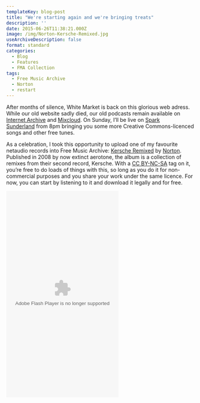 ```yaml
---
templateKey: blog-post
title: "We're starting again and we're bringing treats"
description: ''
date: 2015-06-26T11:38:21.000Z
image: /img/Norton-Kersche-Remixed.jpg
useArchiveDescription: false
format: standard
categories:
  - Blog
  - Features
  - FMA Collection
tags:
  - Free Music Archive
  - Norton
  - restart
---
```


After months of silence, White Market is back on this glorious web adress. While our old website sadly died, our old podcasts remain available on [Internet Archive](https://archive.org/search.php?query=creator%3A%22White+Market+Podcast%22) and [Mixcloud](https://www.mixcloud.com/whitemarketpodcast). On Sunday, I’ll be live on [Spark Sunderland](http://www.sparksunderland.com/) from 8pm bringing you some more Creative Commons-licenced songs and other free tunes.

As a celebration, I took this opportunity to upload one of my favourite netaudio records into Free Music Archive: [Kersche Remixed](http://freemusicarchive.org/music/Norton/Kersche_Remixed/) by [Norton](https://www.facebook.com/wearenorton). Published in 2008 by now extinct aerotone, the album is a collection of remixes from their second record, Kersche. With a [CC BY-NC-SA](https://creativecommons.org/licenses/by-nc-sa/4.0/) tag on it, you’re free to do loads of things with this, so long as you do it for non-commercial purposes and you share your work under the same licence. For now, you can start by listening to it and download it legally and for free.

<object width="300" height="550"><param name="movie" value="http://freemusicarchive.org/swf/playlistplayer.swf"><param name="flashvars" value="playlist=http://freemusicarchive.org/services/playlists/embed/album/18486.xml"><param name="allowscriptaccess" value="sameDomain"><embed type="application/x-shockwave-flash" src="http://freemusicarchive.org/swf/playlistplayer.swf" width="300" height="550" flashvars="playlist=http://freemusicarchive.org/services/playlists/embed/album/18486.xml" allowscriptaccess="sameDomain"></object>
